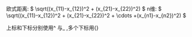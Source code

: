 欧式距离: $ \sqrt((x_{11}-x_{12})^2 + (x_{21}-x_{22})^2) $
n维: $ \sqrt((x_{11}-x_{12})^2 + (x_{21}-x_{22})^2 + \cdots +(x_{n1}-x_{n2})^2) $

上标和下标分别使用^ 与_ ,多个下标用{}